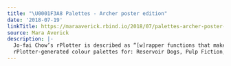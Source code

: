 ```yaml
---
title: "\U0001F3A8 Palettes - Archer poster edition"
date: '2018-07-19'
linkTitle: https://maraaverick.rbind.io/2018/07/palettes-archer-poster-edition/
source: Mara Averick
description: |-
  Jo-fai Chow’s rPlotter is described as “[w]rapper functions that make plotting in R a lot easier for beginners.” I came upon it in its best and highest form, though, as “another” colour-palette generator for R.1 To be specific, I was drawn in by Palette Tarantino, which you can catch the code for in Chow’s post, Towards (Yet) Another R Colour Palette Generator.
  rPlotter-generated colour palettes for: Reservoir Dogs, Pulp Fiction, Kill Bill, and Django Unchained
---
```

